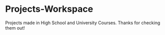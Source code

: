 # Projects-Workspace
Projects made in High School and University Courses.
Thanks for checking them out!
